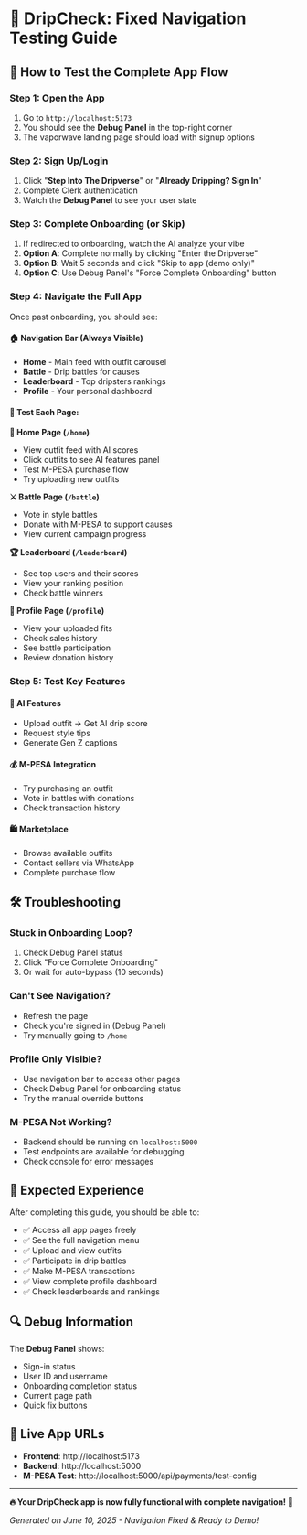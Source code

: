# 🎯 DripCheck: Fixed Navigation Testing Guide

## 🚀 **How to Test the Complete App Flow**

### **Step 1: Open the App**
1. Go to `http://localhost:5173`
2. You should see the **Debug Panel** in the top-right corner
3. The vaporwave landing page should load with signup options

### **Step 2: Sign Up/Login**
1. Click "**Step Into The Dripverse**" or "**Already Dripping? Sign In**"
2. Complete Clerk authentication
3. Watch the **Debug Panel** to see your user state

### **Step 3: Complete Onboarding (or Skip)**
1. If redirected to onboarding, watch the AI analyze your vibe
2. **Option A**: Complete normally by clicking "Enter the Dripverse"
3. **Option B**: Wait 5 seconds and click "Skip to app (demo only)" 
4. **Option C**: Use Debug Panel's "Force Complete Onboarding" button

### **Step 4: Navigate the Full App**
Once past onboarding, you should see:

#### **🏠 Navigation Bar** (Always Visible)
- **Home** - Main feed with outfit carousel
- **Battle** - Drip battles for causes  
- **Leaderboard** - Top dripsters rankings
- **Profile** - Your personal dashboard

#### **🎯 Test Each Page:**

**📱 Home Page (`/home`)**
- View outfit feed with AI scores
- Click outfits to see AI features panel
- Test M-PESA purchase flow
- Try uploading new outfits

**⚔️ Battle Page (`/battle`)**
- Vote in style battles
- Donate with M-PESA to support causes
- View current campaign progress

**🏆 Leaderboard (`/leaderboard`)**
- See top users and their scores
- View your ranking position
- Check battle winners

**👤 Profile Page (`/profile`)**
- View your uploaded fits
- Check sales history
- See battle participation
- Review donation history

### **Step 5: Test Key Features**

#### **🤖 AI Features**
- Upload outfit → Get AI drip score
- Request style tips
- Generate Gen Z captions

#### **💰 M-PESA Integration**
- Try purchasing an outfit
- Vote in battles with donations
- Check transaction history

#### **🛍️ Marketplace**
- Browse available outfits
- Contact sellers via WhatsApp
- Complete purchase flow

## 🛠️ **Troubleshooting**

### **Stuck in Onboarding Loop?**
1. Check Debug Panel status
2. Click "Force Complete Onboarding"
3. Or wait for auto-bypass (10 seconds)

### **Can't See Navigation?**
- Refresh the page
- Check you're signed in (Debug Panel)
- Try manually going to `/home`

### **Profile Only Visible?**
- Use navigation bar to access other pages
- Check Debug Panel for onboarding status
- Try the manual override buttons

### **M-PESA Not Working?**
- Backend should be running on `localhost:5000`
- Test endpoints are available for debugging
- Check console for error messages

## 🎉 **Expected Experience**

After completing this guide, you should be able to:
- ✅ Access all app pages freely
- ✅ See the full navigation menu
- ✅ Upload and view outfits
- ✅ Participate in drip battles
- ✅ Make M-PESA transactions
- ✅ View complete profile dashboard
- ✅ Check leaderboards and rankings

## 🔍 **Debug Information**

The **Debug Panel** shows:
- Sign-in status
- User ID and username  
- Onboarding completion status
- Current page path
- Quick fix buttons

## 📱 **Live App URLs**
- **Frontend**: http://localhost:5173
- **Backend**: http://localhost:5000
- **M-PESA Test**: http://localhost:5000/api/payments/test-config

---

**🔥 Your DripCheck app is now fully functional with complete navigation! 💫**

*Generated on June 10, 2025 - Navigation Fixed & Ready to Demo!*
